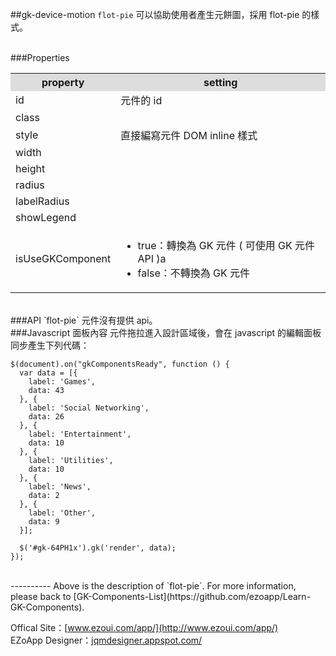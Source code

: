 ##gk-device-motion
`flot-pie` 可以協助使用者產生元餅圖，採用 flot-pie 的樣式。  

<br/>
###Properties
<table>

<tr>
<th style="background:#ddd;">property</th>
<th style="background:#ddd;">setting</th>
</tr>

<tr>
<td>id</td>
<td>元件的 id</td>
</tr>

<tr>
<td>class</td>
<td></td>
</tr>

<tr>
<td>style</td>
<td>直接編寫元件 DOM inline 樣式</td>
</tr>

<tr>
<td>width</td>
<td></td>
</tr>

<tr>
<td>height</td>
<td></td>
</tr>

<tr>
<td>radius</td>
<td></td>
</tr>

<tr>
<td>labelRadius</td>
<td></td>
</tr>

<tr>
<td>showLegend</td>
<td></td>
</tr>

<tr>
<td>isUseGKComponent</td>
<td><ul>
<li>true：轉換為 GK 元件 ( 可使用 GK 元件 API )a</li>
<li>false：不轉換為 GK 元件</li>
</ul></td>
</tr>

</table>

<br/>
###API
`flot-pie` 元件沒有提供 api。


<br/>
###Javascript 面板內容
元件拖拉進入設計區域後，會在 javascript 的編輯面板同步產生下列代碼：

	$(document).on("gkComponentsReady", function () {
	  var data = [{
	    label: 'Games',
	    data: 43
	  }, {
	    label: 'Social Networking',
	    data: 26
	  }, {
	    label: 'Entertainment',
	    data: 10
	  }, {
	    label: 'Utilities',
	    data: 10
	  }, {
	    label: 'News',
	    data: 2
	  }, {
	    label: 'Other',
	    data: 9
	  }];
	
	  $('#gk-64PH1x').gk('render', data);
	});


<br/>
----------
Above is the description of `flot-pie`. For more information, please back to [GK-Components-List](https://github.com/ezoapp/Learn-GK-Components).

Offical Site：[www.ezoui.com/app/](http://www.ezoui.com/app/)  
EZoApp Designer：[jqmdesigner.appspot.com/](http://jqmdesigner.appspot.com/)




